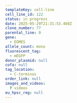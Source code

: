 ```yaml
---
templateKey: cell-line
cell_line_id: 122
status: in progress
date: 2025-05-29T21:31:53.468Z
clone_number: 77
parental_line: 0
gene:
  - EOMES
allele_count: mono
fluorescent_tag:
  - mEGFP
donor_plasmid: null
cofa: null
tag_location:
  - C-terminus
order_link: null
images_and_videos:
  ? videos
eu_hpsc_reg: null
---
```

